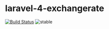 laravel-4-exchangerate
===============

[![Build Status](https://api.travis-ci.org/D3Catalyst/laravel-4-geoip.svg)](https://travis-ci.org/D3Catalyst/laravel-4-geoip)  ![stable](http://img.shields.io/badge/stable-v%201.0.3-blue.svg)
